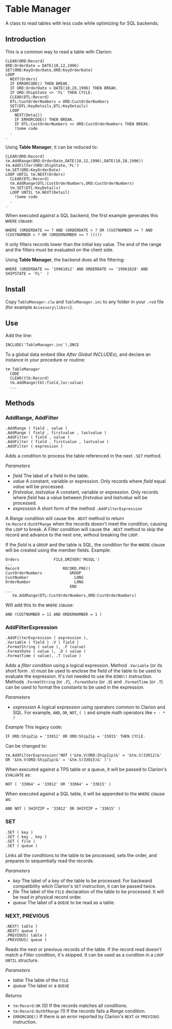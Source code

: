 # Table Manager
A class to read tables with less code while optimizing for SQL backends.

## Introduction
This is a common way to read a table with Clarion:

    CLEAR(ORD:Record)
    ORD:OrderDate = DATE(10,12,1996)
    SET(ORD:KeyOrderDate,ORD:KeyOrderDate)
    LOOP
      NEXT(Orders)
      IF ERRORCODE() THEN BREAK.
      IF ORD:OrderDate > DATE(10,28,1996) THEN BREAK.
      IF ORD:ShipState <> 'FL' THEN CYCLE.
      CLEAR(DTL:Record)
      DTL:CustOrderNumbers = ORD:CustOrderNumbers
      SET(DTL:KeyDetails,DTL:KeyDetails)
      LOOP
        NEXT(Detail)
        IF ERRORCODE() THEN BREAK.
        IF DTL:CustOrderNumbers <> ORD:CustOrderNumbers THEN BREAK.
        !Some code
      .
    .

Using **Table Manager**, it can be reduced to:

    CLEAR(ORD:Record)
    tm.AddRange(ORD:OrderDate,DATE(10,12,1996),DATE(10,28,1996))
    tm.AddFilter(ORD:ShipState,'FL')
    tm.SET(ORD:KeyOrderDate)
    LOOP UNTIL tm.NEXT(Orders)
      CLEAR(DTL:Record)
      tm.AddRange(DTL:CustOrderNumbers,ORD:CustOrderNumbers)
      tm.SET(DTL:KeyDetails)
      LOOP UNTIL tm.NEXT(Detail)
        !Some code
      .
    .  

When executed against a SQL backend, the first example generates this `WHERE` clause:
    
    WHERE (ORDERDATE >= ? AND (ORDERDATE > ? OR (CUSTNUMBER >= ? AND (CUSTNUMBER > ? OR (ORDERNUMBER >= ? )))))
    
It only filters records lower than the initial key value. The end of the range and the filters must be evaluated on the client side. 

Using **Table Manager**, the backend does all the filtering:

    WHERE (ORDERDATE >= '19961012' AND ORDERDATE <= '19961028' AND SHIPSTATE = 'FL'  )
    
## Install
Copy `TableManager.clw` and `TableManager.inc` to any folder in your `.red` file (for example `Accessory\libsrc`).

## Use
Add the line:

    INCLUDE('TableManager.inc'),ONCE
    
To a global data embed (like _After Global INCLUDEs_), and declare an instance in your procedure or routine:

    tm TableManager
      CODE
      CLEAR(tlb:Record)
      tm.AddRange(tbl:field,loc:value)
      ...

## Methods

### AddRange, AddFilter
    .AddRange ( field , value )
    .AddRange ( field , firstvalue , lastvalue )
    .AddFilter ( field , value )
    .AddFilter ( field , firstvalue , lastvalue )
    .AddFilter ( expression )

Adds a condition to process the table referenced in the next `.SET` method.

*Parameters*
* _field_ The label of a field in the table.
* _value_ A constant, variable or expression. Only records where _field_ equal _value_ will be processed.
* _firstvalue_, _lastvalue_ A constant, variable or expression. Only records where _field_ has a value between _firstvalue_ and _lastvalue_ will be processed.
* _expression_ A short form of the method `.AddFilterExpression`

A _Range_ condition will cause the `.NEXT` method to return `tm:Record:OutOfRange` when the records doesn't meet the condition, causing the `LOOP` to break.
A _Filter_ condition will cause the `.NEXT` method to skip the record and advance to the next one, without breaking the `LOOP`.

If the _field_ is a `GROUP` and the table is SQL, the condition for the `WHERE` clause will be created using the member fields. Example:

    Orders               FILE,DRIVER('MSSQL')
    ...
    Record                   RECORD,PRE()
    CustOrderNumbers            GROUP
    CustNumber                    LONG
    OrderNumber                   LONG
                                END              
    ...
       tm.AddRange(DTL:CustOrderNumbers,ORD:CustOrderNumbers)
       
Will add this to the `WHERE` clause:

    AND (CUSTNUMBER = 11 AND ORDERNUMBER = 1 )

### AddFilterExpression
    .AddFilterExpression ( expression ), 
    .Variable ( field ) .V ( field )
    .FormatString ( value ), .F (value)
    .FormatDate ( value ), .D ( value )
    .FormatTime ( value), .T (value )

Adds a _filter_ condition using a logical expression. 
Method `.Variable` (or its short form `.V`) must be used to enclose the field of the table to be used to evaluate the expression. It's not needed to use the `BIND()` instruction.
Methods `.FormatString` (or `.F`),  `.FormatDate` (or `.D`) and `.FormatTime` (or `.T`) can be used to format the constants to be used in the expression.

*Parameters*
* _expression_ A logical expression using operators common to Clarion and SQL. For example, `AND`, `OR`, `NOT`, `( )` and simple math operators like `+ - * /`

*Example*
This legacy code:
 
    IF ORD:ShipZip = '33012' OR ORD:ShipZip = '33015' THEN CYCLE.

Can be changed to:

    tm.AddFilterExpression('NOT ('&tm.V(ORD:ShipZip)&' = '&tm.S(33012)&' OR '&tm.V(ORD:ShipZip)&' = '&tm.S(33015)&' )')

When executed against a TPS table or a queue, it will be passed to Clarion's `EVALUATE` as:

    NOT ( '33064' = '33012' OR '33064' = '33015' )
    
When executed against a SQL table, it will be appended to the `WHERE` clause as:

    AND NOT ( SHIPZIP = '33012' OR SHIPZIP = '33015' )

### SET
    .SET ( key )
    .SET ( key , key )
    .SET ( file )
    .SET ( queue )

Links all the conditions to the table to be processed, sets the order, and prepares to sequentially read the records.

*Parameters*
* _key_ The label of a key of the table to be processed. For backward compatibility witch Clarion's `SET` instruction, it can be passed twice.
* _file_ The label of the `FILE` declaration of the table to be processed. It will be read in physical record order.
* _queue_ The label of a `QUEUE` to be read as a table.

### NEXT, PREVIOUS
    .NEXT( table )
    .NEXT( queue )
    .PREVIOUS( table )
    .PREVIOUS( queue )
    
Reads the next or previous records of the table. If the record read doesn't match a _Filter_ condition, it's skipped. It can be used as a conditon in a `LOOP UNTIL` structure.

*Parameters*
* _table_ The lable of the `FILE` 
* _queue_ The label or a `QUEUE`

*Returns*
* `tm:Record:OK` (0) If the records matches all conditions.
* `tm:Record:OutOfRange` (1) If the records fails a _Range_ condition.
* `ERRORCODE()` If there is an error reported by Clarion's `NEXT` or `PREVIOUS` instruction.
